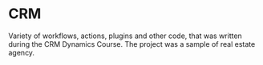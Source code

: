 # CRM
Variety of workflows, actions, plugins and other code, that was written during the CRM Dynamics Course.
The project was a sample of real estate agency.  
